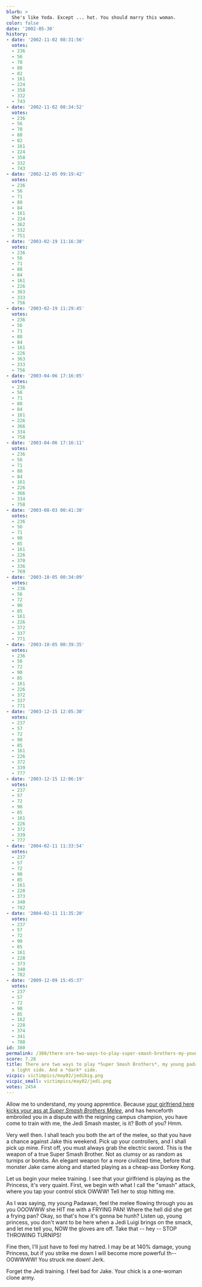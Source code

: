 ```yaml
---
blurb: >
  She's like Yoda. Except ... hot. You should marry this woman.
color: false
date: '2002-05-30'
history:
- date: '2002-11-02 08:31:56'
  votes:
  - 236
  - 56
  - 70
  - 88
  - 82
  - 161
  - 224
  - 358
  - 332
  - 743
- date: '2002-11-02 08:34:52'
  votes:
  - 236
  - 56
  - 70
  - 88
  - 82
  - 161
  - 224
  - 358
  - 332
  - 743
- date: '2002-12-05 09:19:42'
  votes:
  - 236
  - 56
  - 71
  - 88
  - 84
  - 161
  - 224
  - 362
  - 332
  - 751
- date: '2003-02-19 11:16:38'
  votes:
  - 236
  - 56
  - 71
  - 88
  - 84
  - 161
  - 226
  - 363
  - 333
  - 756
- date: '2003-02-19 11:29:45'
  votes:
  - 236
  - 56
  - 71
  - 88
  - 84
  - 161
  - 226
  - 363
  - 333
  - 756
- date: '2003-04-06 17:16:05'
  votes:
  - 236
  - 56
  - 71
  - 88
  - 84
  - 161
  - 226
  - 366
  - 334
  - 758
- date: '2003-04-06 17:16:11'
  votes:
  - 236
  - 56
  - 71
  - 88
  - 84
  - 161
  - 226
  - 366
  - 334
  - 758
- date: '2003-08-03 00:41:38'
  votes:
  - 236
  - 56
  - 71
  - 90
  - 85
  - 161
  - 226
  - 370
  - 336
  - 769
- date: '2003-10-05 00:34:09'
  votes:
  - 236
  - 56
  - 72
  - 90
  - 85
  - 161
  - 226
  - 372
  - 337
  - 771
- date: '2003-10-05 00:39:35'
  votes:
  - 236
  - 56
  - 72
  - 90
  - 85
  - 161
  - 226
  - 372
  - 337
  - 771
- date: '2003-12-15 12:05:30'
  votes:
  - 237
  - 57
  - 72
  - 90
  - 85
  - 161
  - 226
  - 372
  - 339
  - 777
- date: '2003-12-15 12:06:19'
  votes:
  - 237
  - 57
  - 72
  - 90
  - 85
  - 161
  - 226
  - 372
  - 339
  - 777
- date: '2004-02-11 11:33:54'
  votes:
  - 237
  - 57
  - 72
  - 90
  - 85
  - 161
  - 228
  - 373
  - 340
  - 782
- date: '2004-02-11 11:35:20'
  votes:
  - 237
  - 57
  - 72
  - 90
  - 85
  - 161
  - 228
  - 373
  - 340
  - 782
- date: '2009-12-09 15:45:37'
  votes:
  - 237
  - 57
  - 72
  - 90
  - 85
  - 162
  - 228
  - 374
  - 341
  - 788
id: 380
permalink: /380/there-are-two-ways-to-play-super-smash-brothers-my-young-padawan-theres-a-light-side-and-a-dark-side/
score: 7.28
title: There are two ways to play *Super Smash Brothers*, my young padawan. There's
  a light side. And a *dark* side.
vicpic: victimpics/may02/jedibig.png
vicpic_small: victimpics/may02/jedi.png
votes: 2454
---
```


Allow me to understand, my young apprentice. Because [your girlfriend
here kicks your ass at *Super Smash Brothers
Melee*](@/victim/379.md), and has henceforth embroiled you in a
dispute with the reigning campus champion, you have come to train with
me, the Jedi Smash master, is it? Both of you? Hmm.

Very well then. I shall teach you both the art of the melee, so that you
have a chance against Jake this weekend. Pick up your controllers, and I
shall pick up mine. First off, you must always grab the electric sword.
This is the weapon of a true Super Smash Brother. Not as clumsy or as
random as turnips or bombs. An elegant weapon for a more civilized time,
before that monster Jake came along and started playing as a cheap-ass
Donkey Kong.

Let us begin your melee training. I see that your girlfriend is playing
as the Princess, it's very quaint. First, we begin with what I call the
"smash" attack, where you tap your control stick OWWW! Tell her to stop
hitting me.

As I was saying, my young Padawan, feel the melee flowing through you as
you OOOWWW she HIT me with a FRYING PAN! Where the hell did she get a
frying pan? Okay, so that's how it's gonna be hunh? Listen up, young
princess, you don't want to be here when a Jedi Luigi brings on the
smack, and let me tell you, NOW the gloves are off. Take that -- hey --
STOP THROWING TURNIPS!

Fine then, I'll just have to feel my hatred. I may be at 140% damage,
young Princess, but if you strike me down I will become more powerful
th-- OOWWWW! You struck me down! Jerk.

Forget the Jedi training. I feel bad for Jake. Your chick is a one-woman
clone army.